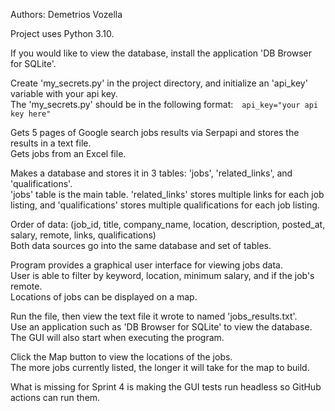 Authors: Demetrios Vozella<br>

Project uses Python 3.10.<br>

If you would like to view the database, install the application 'DB Browser for SQLite'.<br>

Create 'my_secrets.py' in the project directory, and initialize an 'api_key' variable with your api key.<br>
The 'my_secrets.py' should be in the following format:&emsp;```api_key="your api key here"```<br>

Gets 5 pages of Google search jobs results via Serpapi and stores the results in a text file.<br>
Gets jobs from an Excel file.<br>

Makes a database and stores it in 3 tables: 'jobs', 'related_links', and 'qualifications'.<br>
'jobs' table is the main table. 'related_links' stores multiple links for each job listing, and 'qualifications' 
stores multiple qualifications for each job listing.<br>

Order of data: (job_id, title, company_name, location, description, posted_at, salary, remote, links, qualifications)<br>
Both data sources go into the same database and set of tables.<br>

Program provides a graphical user interface for viewing jobs data.<br>
User is able to filter by keyword, location, minimum salary, and if the job's remote.<br>
Locations of jobs can be displayed on a map.<br>

Run the file, then view the text file it wrote to named 'jobs_results.txt'.<br>
Use an application such as 'DB Browser for SQLite' to view the database.<br>
The GUI will also start when executing the program.<br>

Click the Map button to view the locations of the jobs.<br>
The more jobs currently listed, the longer it will take for the map to build.<br>

What is missing for Sprint 4 is making the GUI tests run headless so GitHub actions can run them. 

